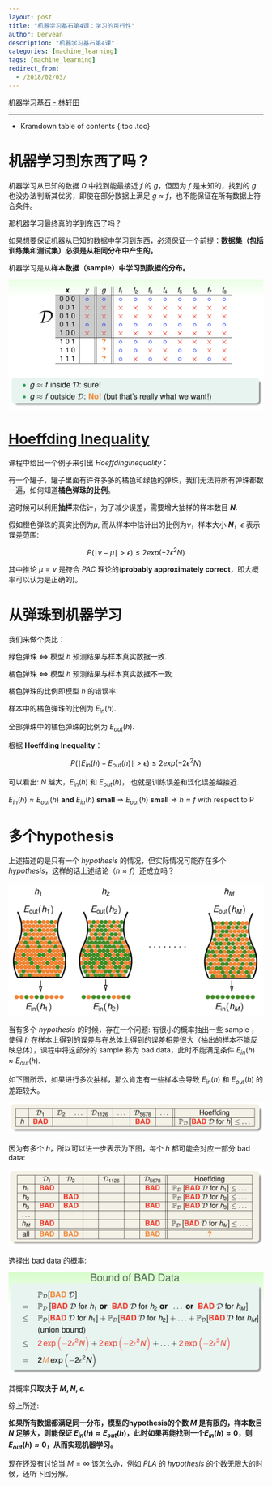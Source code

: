 ```yaml
---
layout: post
title: "机器学习基石第4课：学习的可行性"
author: Dervean
description: "机器学习基石第4课"
categories: [machine_learning]
tags: [machine_learning]
redirect_from:
  - /2018/02/03/
---
```


[机器学习基石 - 林轩田](https://www.csie.ntu.edu.tw/~htlin/course/mlfound17fall/)

---

* Kramdown table of contents
{:toc .toc}

# 机器学习到东西了吗？

机器学习从已知的数据 $D$ 中找到能最接近 $f$ 的 $g$，但因为 $f$ 是未知的，找到的 $g$ 也没办法判断其优劣，即使在部分数据上满足 $g \approx f$，也不能保证在所有数据上符合条件。

那机器学习最终真的学到东西了吗？

如果想要保证机器从已知的数据中学习到东西，必须保证一个前提：**数据集（包括训练集和测试集）必须是从相同分布中产生的。**

机器学习是从**样本数据（sample）中学习到数据的分布。**

![feasibility](/images/ML/feasibility-1.png "feasibility")

# [Hoeffding Inequality](https://en.wikipedia.org/wiki/Hoeffding%27s_inequality)

课程中给出一个例子来引出 $Hoeffding Inequality$：

有一个罐子，罐子里面有许许多多的橘色和绿色的弹珠，我们无法将所有弹珠都数一遍，如何知道**橘色弹珠的比例**。

这时候可以利用**抽样**来估计，为了减少误差，需要增大抽样的样本数目 **$N$**.

假如橙色弹珠的真实比例为$\mu$, 而从样本中估计出的比例为$\nu$，样本大小 **$N$**，$\epsilon$ 表示误差范围:

$$P(\mid \nu − \mu \mid > \epsilon) \le 2exp(−2 \epsilon^2 N)$$

其中推论 $\mu = \nu$ 是符合 $PAC$ 理论的(**probably approximately correct**，即大概率可以认为是正确的)。

# 从弹珠到机器学习

我们来做个类比：

绿色弹珠 $\Leftrightarrow$ 模型 $h$ 预测结果与样本真实数据一致.

橘色弹珠 $\Leftrightarrow$ 模型 $h$ 预测结果与样本真实数据不一致.

橘色弹珠的比例即模型 $h$ 的错误率.

样本中的橘色弹珠的比例为 $E_{in}(h)$.

全部弹珠中的橘色弹珠的比例为 $E_{out}(h)$.

根据 **Hoeffding Inequality**：

$$P(\mid E_{in}(h) − E_{out}(h) \mid > \epsilon) \le 2exp(−2 \epsilon^2 N)$$

可以看出: $N$ 越大，$E_{in}(h)$ 和 $E_{out}(h)$， 也就是训练误差和泛化误差越接近.

$E_{in}(h) \approx E_{out}(h)$  **and**  $E_{in}(h)$  **small**  $\Rightarrow$ $E_{out}(h)$  **small**  $\Rightarrow$ $h \approx f$ with respect to P

# 多个hypothesis

上述描述的是只有一个 $hypothesis$ 的情况，但实际情况可能存在多个 $hypothesis$，这样的话上述结论（$h \approx f$）还成立吗？

![multiple-hypothesis](/images/ML/feasibility-multiple-hypothesis.png "multiple-hypothesis")

当有多个 $hypothesis$ 的时候，存在一个问题: 有很小的概率抽出一些 sample ，使得 $h$ 在样本上得到的误差与在总体上得到的误差相差很大（抽出的样本不能反映总体），课程中将这部分的 sample 称为 bad data，此时不能满足条件 $E_{in}(h) \approx E_{out}(h)$.

如下图所示，如果进行多次抽样，那么肯定有一些样本会导致 $E_{in}(h)$ 和 $E_{out}(h)$ 的差距较大。

![bad-data](/images/ML/feasibilty-bad-data-1.png "bad-data")

因为有多个 $h$，所以可以进一步表示为下图，每个 $h$ 都可能会对应一部分 bad data:

![bad-data](/images/ML/feasibilty-bad-data-2.png "bad-data")

选择出 bad data 的概率:

![bad-data](/images/ML/feasibilty-bad-data-3.png "bad-data")

其概率**只取决于 $M$, $N$, $\epsilon$**.

综上所述:

**如果所有数据都满足同一分布，模型的hypothesis的个数 $M$ 是有限的，样本数目 $N$ 足够大，则能保证 $E_{in}(h) \approx E_{out}(h)$，此时如果再能找到一个$E_{in}(h) \approx 0$，则$E_{out}(h) \approx 0$，从而实现机器学习。**

现在还没有讨论当 $M = \infty$ 该怎么办，例如 $PLA$ 的 $hypothesis$ 的个数无限大的时候，还听下回分解。















































